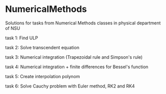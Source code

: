 # NumericalMethods
Solutions for tasks from Numerical Methods classes in physical department of NSU

task 1:
Find ULP

task 2: 
Solve transcendent equation

task 3:
Numerical integration (Trapezoidal rule and Simpson's rule)

task 4:
Numerical integration + finite differences for Bessel's function

task 5:
Create interpolation polynom

task 6:
Solve Cauchy problem with Euler method, RK2 and RK4

